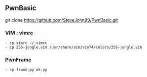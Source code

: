PwnBasic
------------

git clone https://github.com/SteveJohn99/PwnBasic.git

### VIM : vimrc
	- cp vimrc ~/.vimrc
	- cp 256-jungle.vim /usr/share/vim/vim74/colors/256-jungle.vim
### PwnFrame
	- cp frame.py ok.py

